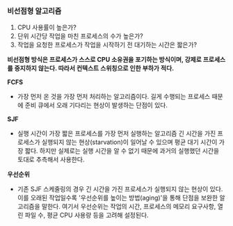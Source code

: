 ### 비선점형 알고리즘
1. CPU 사용률이 높은가?
2. 단위 시간당 작업을 마친 프로세스의 수가 높은가?
3. 작업을 요청한 프로세스가 작업을 시작하기 전 대기하는 시간은 짧은가?

**비선점형 방식은 프로세스가 스스로 CPU 소유권을 포기하는 방식이며, 강제로 프로세스를 중지하지 않는다. 따라서 컨텍스트 스위칭으로 인한 부하가 적다.**

**FCFS**
* 가장 먼저 온 것을 가장 먼저 처리하는 알고리즘이다. 길게 수행되는 프로세스 때문에 준비 큐에서 오래 기다리는 현상이 발생하는 단점이 있다.

**SJF**
* 실행 시간이 가장 짧은 프로세스를 가장 먼저 실행하는 알고리즘 긴 시간을 가진 프로세스가 실행되지 않는 현상(starvation)이 일어날 수 있으며 평균 대기 시간이 가장 짧다. 하지만 실제로는 실행 시간을 알 수 없기 때문에 과거의 실행했던 시간을 토대로 추측해서 사용한다.

**우선순위**
* 기존 SJF 스케줄링의 경우 긴 시간을 가진 프로세스가 실행되지 않는 현상이 있다. 이를 오래된 작업일수록 '우선순위를 높이는 방법(aging)'을 통해 단점을 보완한 알고리즘을 말한다. 여기서 우선순위는 작업의 시간, 프로세스의 메모리 요구사항, 열린 파일 수, 평균 CPU 사용량 등을 고려해 설정된다.